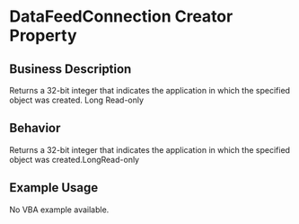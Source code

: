 # DataFeedConnection Creator Property

## Business Description
Returns a 32-bit integer that indicates the application in which the specified object was created. Long Read-only

## Behavior
Returns a 32-bit integer that indicates the application in which the specified object was created.LongRead-only

## Example Usage
No VBA example available.